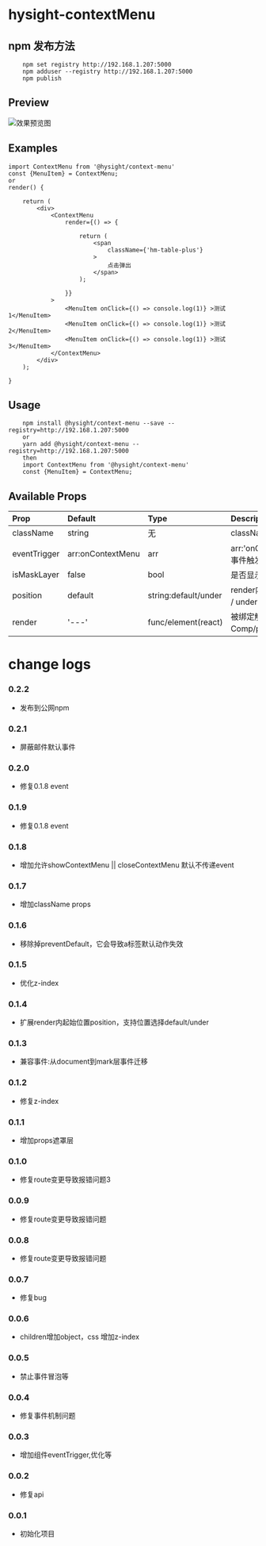 <!--
 * @Author: zhangb
 * @Date: 2019-09-03 10:10:32
 * @Email: lovewinders@163.com
 * @Last Modified by: zhangb
 * @Last Modified time: 2019-12-04 14:40:26
 * @Description: 
 -->

# hysight-contextMenu

## npm 发布方法
```
    npm set registry http://192.168.1.207:5000
    npm adduser --registry http://192.168.1.207:5000
    npm publish 
```

## Preview
![效果预览图](/images/1.png)

## Examples

```
import ContextMenu from '@hysight/context-menu'
const {MenuItem} = ContextMenu;
or
render() {

    return (
        <div>
            <ContextMenu
                render={() => {

                    return (
                        <span
                            className={'hm-table-plus'}
                        >
                            点击弹出
                        </span>
                    );

                }}
            >
                <MenuItem onClick={() => console.log(1)} >测试1</MenuItem>
                <MenuItem onClick={() => console.log(1)} >测试2</MenuItem>
                <MenuItem onClick={() => console.log(1)} >测试3</MenuItem>
            </ContextMenu>
        </div>
    );

}
```

## Usage
```
    npm install @hysight/context-menu --save --registry=http://192.168.1.207:5000
    or
    yarn add @hysight/context-menu --registry=http://192.168.1.207:5000
    then
    import ContextMenu from '@hysight/context-menu'
    const {MenuItem} = ContextMenu;
```

## Available Props

Prop|Default|Type|Description
:----|:-----|:-----|:-----
className|string|无|className
eventTrigger|arr:onContextMenu|arr|arr:'onClick','onContextMenu','on***'等事件触发提示框
isMaskLayer|false|bool|是否显示遮罩层
position|default|string:default/under|render内起始位置，default -> 鼠标左上角 / under -> 元素正下方
render|'---'|func/element(react)|被绑定触发提示框的组件-Comp/props/state等


# change logs

### 0.2.2
  + 发布到公网npm

### 0.2.1
  + 屏蔽邮件默认事件

### 0.2.0
  + 修复0.1.8 event

### 0.1.9
  + 修复0.1.8 event

### 0.1.8
  + 增加允许showContextMenu || closeContextMenu 默认不传递event

### 0.1.7
  + 增加className props

### 0.1.6
  + 移除掉preventDefault，它会导致a标签默认动作失效

### 0.1.5
  + 优化z-index

### 0.1.4
  + 扩展render内起始位置position，支持位置选择default/under

### 0.1.3
  + 兼容事件:从document到mark层事件迁移

### 0.1.2
  + 修复z-index

### 0.1.1
  + 增加props遮罩层

### 0.1.0
  + 修复route变更导致报错问题3

### 0.0.9
  + 修复route变更导致报错问题

### 0.0.8
  + 修复route变更导致报错问题

### 0.0.7
  + 修复bug

### 0.0.6
  + children增加object，css 增加z-index

### 0.0.5
  + 禁止事件冒泡等

### 0.0.4
  + 修复事件机制问题

### 0.0.3
  + 增加组件eventTrigger,优化等

### 0.0.2
  + 修复api

### 0.0.1
  + 初始化项目
